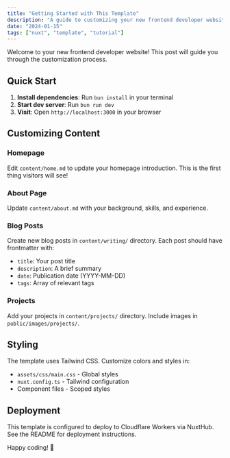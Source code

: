 ```yaml
---
title: "Getting Started with This Template"
description: "A guide to customizing your new frontend developer website"
date: "2024-01-15"
tags: ["nuxt", "template", "tutorial"]
---
```


Welcome to your new frontend developer website! This post will guide you through the customization process.

## Quick Start

1. **Install dependencies**: Run `bun install` in your terminal
2. **Start dev server**: Run `bun run dev`
3. **Visit**: Open `http://localhost:3000` in your browser

## Customizing Content

### Homepage

Edit `content/home.md` to update your homepage introduction. This is the first thing visitors will see!

### About Page

Update `content/about.md` with your background, skills, and experience.

### Blog Posts

Create new blog posts in `content/writing/` directory. Each post should have frontmatter with:

- `title`: Your post title
- `description`: A brief summary
- `date`: Publication date (YYYY-MM-DD)
- `tags`: Array of relevant tags

### Projects

Add your projects in `content/projects/` directory. Include images in `public/images/projects/`.

## Styling

The template uses Tailwind CSS. Customize colors and styles in:

- `assets/css/main.css` - Global styles
- `nuxt.config.ts` - Tailwind configuration
- Component files - Scoped styles

## Deployment

This template is configured to deploy to Cloudflare Workers via NuxtHub. See the README for deployment instructions.

Happy coding! 🚀

